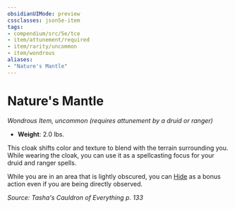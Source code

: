 ```yaml
---
obsidianUIMode: preview
cssclasses: json5e-item
tags:
- compendium/src/5e/tce
- item/attunement/required
- item/rarity/uncommon
- item/wondrous
aliases: 
- "Nature's Mantle"
---
```

# Nature's Mantle
*Wondrous Item, uncommon (requires attunement by a druid or ranger)*  

- **Weight**: 2.0 lbs.

This cloak shifts color and texture to blend with the terrain surrounding you. While wearing the cloak, you can use it as a spellcasting focus for your druid and ranger spells.

While you are in an area that is lightly obscured, you can [Hide](2.%20GM%20Tools/Misc%20DND%20Handbook/compendium/rules/actions.md#Hide) as a bonus action even if you are being directly observed.

*Source: Tasha's Cauldron of Everything p. 133*